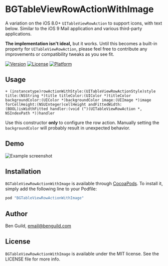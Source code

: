 # BGTableViewRowActionWithImage

A variation on the iOS 8.0+ `UITableViewRowAction` to support icons, with text below. Similar to the iOS 9 Mail application and various third-party applications.

**The implementation isn't ideal,** but it works. Until this becomes a built-in property for `UITableViewRowAction`, please feel free to contribute any improvements or compatibility tweaks as you see fit.

[![Version](https://img.shields.io/cocoapods/v/BGTableViewRowActionWithImage.svg?style=flat)](http://cocoapods.org/pods/BGTableViewRowActionWithImage)
[![License](https://img.shields.io/cocoapods/l/BGTableViewRowActionWithImage.svg?style=flat)](http://cocoapods.org/pods/BGTableViewRowActionWithImage)
[![Platform](https://img.shields.io/cocoapods/p/BGTableViewRowActionWithImage.svg?style=flat)](http://cocoapods.org/pods/BGTableViewRowActionWithImage)

## Usage

```objc
+ (instancetype)rowActionWithStyle:(UITableViewRowActionStyle)style title:(NSString *)title titleColor:(UIColor *)titleColor backgroundColor:(UIColor *)backgroundColor image:(UIImage *)image forCellHeight:(NSUInteger)cellHeight andFittedWidth:(BOOL)isWidthFitted handler:(void (^)(UITableViewRowAction *, NSIndexPath *))handler

```

Use this constructor **only** to configure the row action. Manually setting the `backgroundColor` will probably result in unexpected behavior.

## Demo

![Example screenshot](https://raw.github.com/benguild/BGTableViewRowActionWithImage/master/demo.jpg "Example screenshot")

## Installation

`BGTableViewRowActionWithImage` is available through [CocoaPods](http://cocoapods.org). To install
it, simply add the following line to your Podfile:

```ruby
pod "BGTableViewRowActionWithImage"
```

## Author

Ben Guild, email@benguild.com

## License

`BGTableViewRowActionWithImage` is available under the MIT license. See the LICENSE file for more info.
